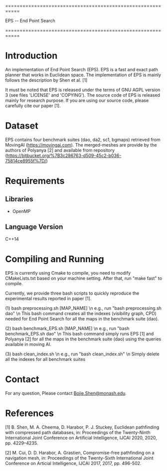 ===========================================================

EPS -- End Point Search

===========================================================


Introduction
===========================================================
An implementation of End Point Search (EPS). EPS is a fast and
exact path planner that works in Euclidean space. The implementation
of EPS is mainly follows the description by Shen et al. [1]

It must be noted that EPS is released under the terms of GNU AGPL
version 3 (see files 'LICENSE' and 'COPYING'). The source code of EPS
is released mainly for research purpose. If you are using our source
code, please carefully cite our paper [1].




Dataset
===========================================================
EPS contains four benchmark suites (dao, da2, sc1, bgmaps) retrieved
from MovingAI (https://movingai.com). The
merged-meshes are provide by the authors of Polyanya [2] and available
from repository (https://bitbucket.org/%7B3c286763-d509-45c2-b036-75814ce8955f%7D/)



Requirements
===========================================================

Libraries
----------------
- OpenMP

Language Version
----------------
C++14



Compiling and Running
===========================================================
EPS is currently using Cmake to compile, you need to modify
CMakeLists.txt based on your machine setting. After that, run
"make fast" to compile.


Currently, we provide three bash scripts to quickly reproduce the
experimental results reported in paper [1].

(1) bash preprocessing.sh [MAP_NAME] \n
e.g., run "bash preprocessing.sh dao" \n
This bash command creates all the indexes (visibility graph, CPD)
needed for End Point Search for all the maps in the benchmark suite (dao).

(2) bash benchmark_EPS.sh [MAP_NAME] \n
e.g., run "bash benchmark_EPS.sh dao" \n
This bash command simply runs EPS [1] and Polyanya [2] for all the maps in
the benchmark suite (dao) using the queries available in moving AI.

(3) bash clean_index.sh \n
e.g., run "bash clean_index.sh" \n
Simply delete all the indexes for all benchmark suites



Contact
===========================================================
For any question, Please contact Bojie.Shen@monash.edu.



References
==========

[1] B. Shen, M. A. Cheema, D. Harabor, P. J. Stuckey,
    Euclidean pathfinding with compressed path databases,
    in: Proceedings of the Twenty-Ninth International Joint
    Conference on Artificial Intelligence, IJCAI 2020, 2020,
    pp. 4229–4235.

[2] M. Cui, D. D. Harabor, A. Grastien, Compromise-free pathfinding
    on a navigation mesh, in: Proceedings of the Twenty-Sixth International
    Joint Conference on Articial Intelligence, IJCAI 2017, 2017,
    pp. 496-502.